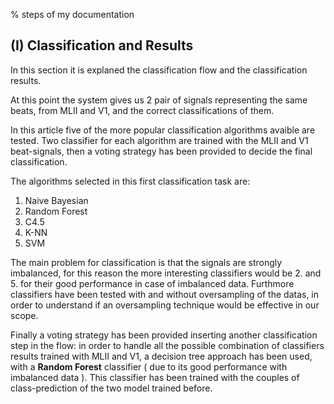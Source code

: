 % steps of my documentation

## (I) Classification and Results

In this section it is explaned the classification  flow and the classification results. 

At this point the system gives us 2 pair of signals representing the same beats, from MLII and V1, and the correct 
classifications of them.

In this article five of the more popular classification algorithms avaible are tested. 
Two classifier for each algorithm are trained with the MLII and V1 beat-signals, then a voting strategy has been 
provided  to decide the final classification.

The algorithms selected in this first classification task are:
1. Naive Bayesian
2. Random Forest
3. C4.5
4. K-NN
5. SVM 

The main problem for classification is that the signals are strongly imbalanced, for this reason the more interesting 
classifiers would be 2. and 5. for their good performance in case of imbalanced data. Furthmore classifiers have been 
tested with and without oversampling of the datas, in order to understand if an oversampling technique would be 
effective in our scope.

Finally a voting strategy has been provided inserting another classification step in the flow: in order to handle all 
the possible combination of classifiers results trained with MLII and V1, a decision tree approach has been used,
with a **Random Forest** classifier ( due to its good performance with imbalanced data ). This classifier has been 
trained with the couples of class-prediction of the two model trained before.

